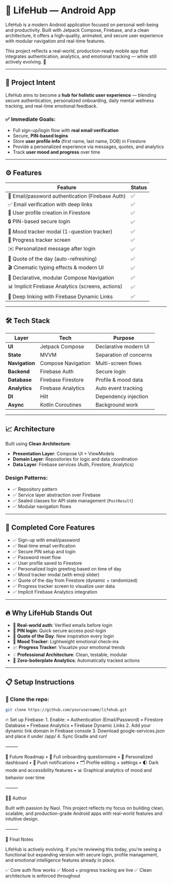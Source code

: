# 📱 LifeHub — Android App

LifeHub is a modern Android application focused on personal well-being and productivity. Built with Jetpack Compose, Firebase, and a clean architecture, it offers a high-quality, animated, and secure user experience with modular navigation and real-time features.

This project reflects a real-world, production-ready mobile app that integrates authentication, analytics, and emotional tracking — while still actively evolving. 🔨

---

## 🌟 Project Intent

LifeHub aims to become a **hub for holistic user experience** — blending secure authentication, personalized onboarding, daily mental wellness tracking, and real-time emotional feedback.

### ✅ Immediate Goals:
- Full sign-up/login flow with **real email verification**
- Secure, **PIN-based logins**
- Store **user profile info** (first name, last name, DOB) in Firestore
- Provide a personalized experience via messages, quotes, and analytics
- Track **user mood and progress** over time

---

## ⚙️ Features

| Feature | Status |
|--------|--------|
| 🔐 Email/password authentication (Firebase Auth) | ✅ |
| ✅ Email verification with deep links | ✅ |
| 📄 User profile creation in Firestore | ✅ |
| 🔒 PIN-based secure login | ✅ |
| 🧠 Mood tracker modal (1-question tracker) | ✅ |
| 🧭 Progress tracker screen | ✅ |
| ✉️ Personalized message after login | ✅ |
| 💬 Quote of the day (auto-refreshing) | ✅ |
| 🎬 Cinematic typing effects & modern UI | ✅ |
| 🧭 Declarative, modular Compose Navigation | ✅ |
| 📊 Implicit Firebase Analytics (screens, actions) | ✅ |
| 🔗 Deep linking with Firebase Dynamic Links | ✅ |

---

## 🛠 Tech Stack

| Layer | Tech | Purpose |
|-------|------|---------|
| **UI** | Jetpack Compose | Declarative modern UI |
| **State** | MVVM | Separation of concerns |
| **Navigation** | Compose Navigation | Multi-screen flows |
| **Backend** | Firebase Auth | Secure login |
| **Database** | Firebase Firestore | Profile & mood data |
| **Analytics** | Firebase Analytics | Auto event tracking |
| **DI** | Hilt | Dependency injection |
| **Async** | Kotlin Coroutines | Background work |

---

## 📈 Architecture

Built using **Clean Architecture**:

- **Presentation Layer**: Compose UI + ViewModels
- **Domain Layer**: Repositories for logic and data coordination
- **Data Layer**: Firebase services (Auth, Firestore, Analytics)

### Design Patterns:
- ✅ Repository pattern
- ✅ Service layer abstraction over Firebase
- ✅ Sealed classes for API state management (`PostResult`)
- ✅ Modular navigation flows

---

## 🧪 Completed Core Features

- ✅ Sign-up with email/password
- ✅ Real-time email verification
- ✅ Secure PIN setup and login
- ✅ Password reset flow
- ✅ User profile saved to Firestore
- ✅ Personalized login greeting based on time of day
- ✅ Mood tracker modal (with emoji slider)
- ✅ Quote of the day from Firestore (dynamic + randomized)
- ✅ Progress tracker screen to visualize user data
- ✅ Implicit Firebase Analytics integration

---

## 🔥 Why LifeHub Stands Out

- 🔵 **Real-world auth**: Verified emails before login
- 🔐 **PIN login**: Quick secure access post-login
- 💬 **Quote of the Day**: New inspiration every login
- 🧠 **Mood Tracker**: Lightweight emotional check-ins
- 📈 **Progress Tracker**: Visualize your emotional trends
- 💡 **Professional Architecture**: Clean, testable, modular
- 🔄 **Zero-boilerplate Analytics**: Automatically tracked actions

---

## 📋 Setup Instructions

### 🔧 Clone the repo:
```bash
git clone https://github.com/yourusername/lifehub.git

```

🔥 Set up Firebase:
	1.	Enable:
	•	Authentication (Email/Password)
	•	Firestore Database
	•	Firebase Analytics
	•	Firebase Dynamic Links
	2.	Add your dynamic link domain in Firebase console
	3.	Download google-services.json and place it under /app/
	4.	Sync Gradle and run!

⸻

🚧 Future Roadmap
	•	🧠 Full onboarding questionnaire
	•	📱 Personalized dashboard
	•	🔔 Push notifications
	•	🗂 Profile editing + settings
	•	🌓 Dark mode and accessibility features
	•	📊 Graphical analytics of mood and behavior over time

⸻

👨‍💻 Author

Built with passion by Naol.
This project reflects my focus on building clean, scalable, and production-grade Android apps with real-world features and intuitive design.

⸻

📢 Final Notes

LifeHub is actively evolving.
If you’re reviewing this today, you’re seeing a functional but expanding version with secure login, profile management, and emotional intelligence features already in place.

✅ Core auth flow works
✅ Mood + progress tracking are live
✅ Clean architecture is enforced throughout
